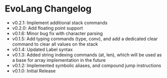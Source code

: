 # EvoLang Changelog
- v0.2.1: Implement additional stack commands
- v0.2.0: Add floating point support
- v0.1.6: Minor bug fix with character parsing
- v0.1.5: Add typing commands (type, conv), and add a dedicated clear command to clear all values on the stack
- v0.1.4: Updated Label syntax
- v0.1.3: Added string indexing commands (at, len), which will be used as a base for array implementation in the future
- v0.1.2: Implemented symbolic aliases, and compound jump instructions
- v0.1.0: Initial Release